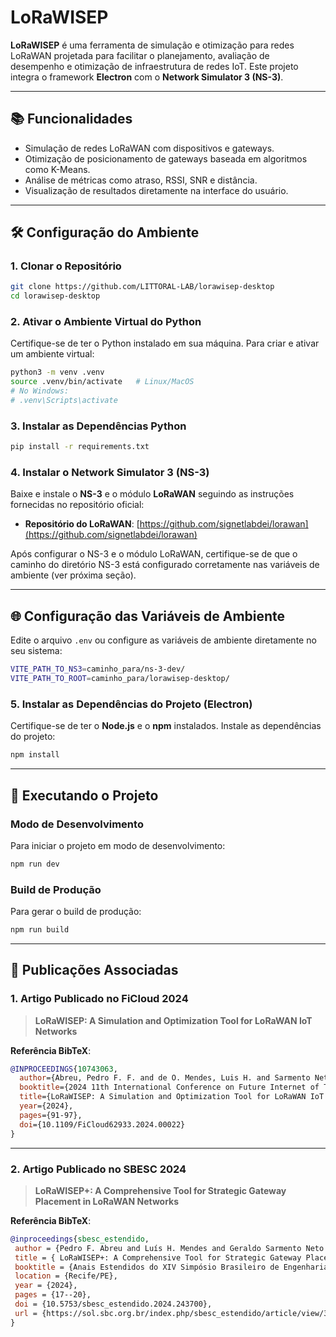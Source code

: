 # LoRaWISEP

**LoRaWISEP** é uma ferramenta de simulação e otimização para redes LoRaWAN projetada para facilitar o planejamento, avaliação de desempenho e otimização de infraestrutura de redes IoT. Este projeto integra o framework **Electron** com o **Network Simulator 3 (NS-3)**.

---

## 📚 Funcionalidades

- Simulação de redes LoRaWAN com dispositivos e gateways.
- Otimização de posicionamento de gateways baseada em algoritmos como K-Means.
- Análise de métricas como atraso, RSSI, SNR e distância.
- Visualização de resultados diretamente na interface do usuário.

---

## 🛠️ Configuração do Ambiente

### 1. Clonar o Repositório
```bash
git clone https://github.com/LITTORAL-LAB/lorawisep-desktop
cd lorawisep-desktop
```

### 2. Ativar o Ambiente Virtual do Python

Certifique-se de ter o Python instalado em sua máquina. Para criar e ativar um ambiente virtual:
```bash
python3 -m venv .venv
source .venv/bin/activate   # Linux/MacOS
# No Windows:
# .venv\Scripts\activate
```

### 3. Instalar as Dependências Python
```bash
pip install -r requirements.txt
```

### 4. Instalar o Network Simulator 3 (NS-3)

Baixe e instale o **NS-3** e o módulo **LoRaWAN** seguindo as instruções fornecidas no repositório oficial:
- **Repositório do LoRaWAN**: [https://github.com/signetlabdei/lorawan](https://github.com/signetlabdei/lorawan)

Após configurar o NS-3 e o módulo LoRaWAN, certifique-se de que o caminho do diretório NS-3 está configurado corretamente nas variáveis de ambiente (ver próxima seção).

---

## 🌐 Configuração das Variáveis de Ambiente

Edite o arquivo `.env` ou configure as variáveis de ambiente diretamente no seu sistema:

```bash
VITE_PATH_TO_NS3=caminho_para/ns-3-dev/
VITE_PATH_TO_ROOT=caminho_para/lorawisep-desktop/
```

### 5. Instalar as Dependências do Projeto (Electron)

Certifique-se de ter o **Node.js** e o **npm** instalados. Instale as dependências do projeto:
```bash
npm install
```

---

## 🚀 Executando o Projeto

### Modo de Desenvolvimento
Para iniciar o projeto em modo de desenvolvimento:
```bash
npm run dev
```

### Build de Produção
Para gerar o build de produção:
```bash
npm run build
```

---

## 📄 Publicações Associadas

### 1. Artigo Publicado no **FiCloud 2024**
> **LoRaWISEP: A Simulation and Optimization Tool for LoRaWAN IoT Networks**

**Referência BibTeX**:
```bibtex
@INPROCEEDINGS{10743063,
  author={Abreu, Pedro F. F. and de O. Mendes, Luis H. and Sarmento Neto, Geraldo A. and da Silva, Thiago A. R. and da S. Veloso, Artur F. and de Vasconcelos, Fillipe M. and Leao, Erico M. and dos Reis Junior, José V.},
  booktitle={2024 11th International Conference on Future Internet of Things and Cloud (FiCloud)}, 
  title={LoRaWISEP: A Simulation and Optimization Tool for LoRaWAN IoT Networks}, 
  year={2024},
  pages={91-97},
  doi={10.1109/FiCloud62933.2024.00022}
}
```

---

### 2. Artigo Publicado no **SBESC 2024**
> **LoRaWISEP+: A Comprehensive Tool for Strategic Gateway Placement in LoRaWAN Networks**

**Referência BibTeX**:
```bibtex
@inproceedings{sbesc_estendido,
 author = {Pedro F. Abreu and Luís H. Mendes and Geraldo Sarmento Neto and Thiago Silva and Artur F. Veloso and Erico Leão and José dos Reis Junior},
 title = { LoRaWISEP+: A Comprehensive Tool for Strategic Gateway Placement in LoRaWAN Networks},
 booktitle = {Anais Estendidos do XIV Simpósio Brasileiro de Engenharia de Sistemas Computacionais},
 location = {Recife/PE},
 year = {2024},
 pages = {17--20},
 doi = {10.5753/sbesc_estendido.2024.243700},
 url = {https://sol.sbc.org.br/index.php/sbesc_estendido/article/view/32254}
}
```
